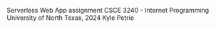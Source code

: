 Serverless Web App assignment 
CSCE 3240 - Internet Programming
University of North Texas, 2024
Kyle Petrie
